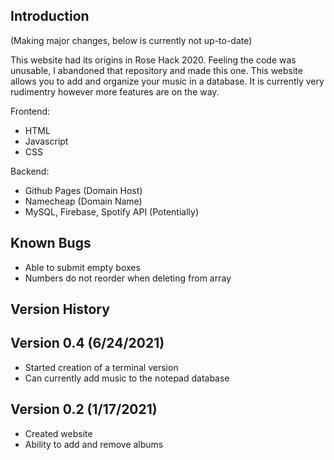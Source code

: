 
## Introduction

(Making major changes, below is currently not up-to-date)

This website had its origins in Rose Hack 2020. Feeling the code was unusable, I abandoned that repository and made this one. This website allows you to add and organize your music in a database. It is currently very rudimentry however more features are on the way. 

Frontend:
- HTML
- Javascript
- CSS

Backend:
- Github Pages (Domain Host)
- Namecheap (Domain Name)
- MySQL, Firebase, Spotify API (Potentially)

## Known Bugs

- Able to submit empty boxes
- Numbers do not reorder when deleting from array

## Version History

## Version 0.4 (6/24/2021)
- Started creation of a terminal version
- Can currently add music to the notepad database 


## Version 0.2 (1/17/2021)
- Created website
- Ability to add and remove albums
